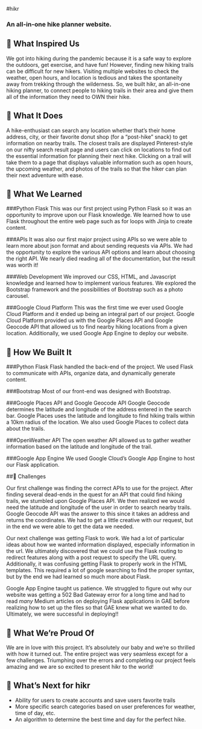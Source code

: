 #hikr
### An all-in-one hike planner website.
 
## :sunrise_over_mountains: What Inspired Us
We got into hiking during the pandemic because it is a safe way to explore the outdoors, get exercise, and have fun! However, finding new hiking trails can be difficult for new hikers. Visiting multiple websites to check the weather, open hours, and location is tedious and takes the spontaneity away from trekking through the wilderness. So, we built hikr, an all-in-one hiking planner, to connect people to hiking trails in their area and give them all of the information they need to OWN their hike.


## :sunrise_over_mountains: What It Does

A hike-enthusiast can search any location whether that’s their home address, city, or their favorite donut shop (for a “post-hike” snack) to get information on nearby trails. The closest trails are displayed Pinterest-style on our nifty search result page and users can click on locations to find out the essential information for planning their next hike. Clicking on a trail will take them to a page that displays valuable information such as open hours, the upcoming weather, and photos of the trails so that the hiker can plan their next adventure with ease.


## :sunrise_over_mountains: What We Learned

###Python Flask
This was our first project using Python Flask so it was an opportunity to improve upon our Flask knowledge. We learned how to use Flask throughout the entire web page such as for loops with Jinja to create content.

###APIs
It was also our first major project using APIs so we were able to learn more about json format and about sending requests via APIs. We had the opportunity to explore the various API options and learn about choosing the right API. We nearly died reading all of the documentation, but the result was worth it!

###Web Development
We improved our CSS, HTML, and Javascript knowledge and learned how to implement various features. We explored the Bootstrap framework and the possibilities of Bootstrap such as a photo carousel.

###Google Cloud Platform
This was the first time we ever used Google Cloud Platform and it ended up being an integral part of our project. Google Cloud Platform provided us with the Google Places API and Google Geocode API that allowed us to find nearby hiking locations from a given location. Additionally, we used Google App Engine to deploy our website.

## :sunrise_over_mountains: How We Built It

###Python Flask
Flask handled the back-end of the project. We used Flask to communicate with APIs, organize data, and dynamically generate content.

###Bootstrap
Most of our front-end was designed with Bootstrap.

###Google Places API and Google Geocode API
Google Geocode determines the latitude and longitude of the address entered in the search bar. Google Places uses the latitude and longitude to find hiking trails within a 10km radius of the location. We also used Google Places to collect data about the trails.

###OpenWeather API
The open weather API allowed us to gather weather information based on the latitude and longitude of the trail.

###Google App Engine
We used Google Cloud’s Google App Engine to host our Flask application.


##:sunrise_over_mountains: Challenges

Our first challenge was finding the correct APIs to use for the project. After finding several dead-ends in the quest for an API that could find hiking trails, we stumbled upon Google Places API. We then realized we would need the latitude and longitude of the user in order to search nearby trails. Google Geocode API was the answer to this since it takes an address and returns the coordinates. We had to get a little creative with our request, but in the end we were able to get the data we needed.

Our next challenge was getting Flask to work. We had a lot of particular ideas about how we wanted information displayed, especially information in the url. We ultimately discovered that we could use the Flask routing to redirect features along with a post request to specify the URL query. Additionally, it was confusing getting Flask to properly work in the HTML templates. This required a lot of google searching to find the proper syntax, but by the end we had learned so much more about Flask.

Google App Engine taught us patience. We struggled to figure out why our website was getting a 502 Bad Gateway error for a long time and had to read *many* Medium articles on deploying Flask applications in GAE before realizing how to set up the files so that GAE knew what we wanted to do. Ultimately, we were successful in deploying!!

## :sunrise_over_mountains: What We’re Proud Of

We are in love with this project. It’s absolutely our baby and we’re so thrilled with how it turned out. The entire project was very seamless except for a few challenges. Triumphing over the errors and completing our project feels amazing and we are so excited to present hikr to the world!

## :sunrise_over_mountains: What’s Next for hikr
- Ability for users to create accounts and save users favorite trails
- More specific search categories based on user preferences for weather, time of day, etc.
- An algorithm to determine the best time and day for the perfect hike.
